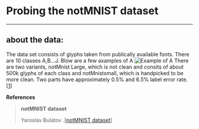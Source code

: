 # Probing the notMNIST dataset
---
## about the data:
The data set consists of glyphs taken from publically available fonts. There are 10 classes A,B...J. Blow are a few axamples of A
![Example of A](http://yaroslavvb.com/upload/notMNIST/nmn.png)
There are two variants, notMnist Large, which is not clean and consits of about 500k glyphs of each class and notMnistsmall, which is handpicked to be more clean. Two parts have approximately 0.5% and 6.5% label error rate. [[1](#blog_dest)] 
















































<b>References</b>
<a id='blog_dest'></a>
>**notMNIST dataset**
>
>Yaroslav Bulatov .[[notMNIST dataset](http://yaroslavvb.blogspot.com/2011/09/notmnist-dataset.html)]
